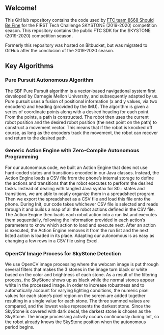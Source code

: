 ## Welcome!

This GitHub repository contains the code used by [FTC team 8668 Should Be Fine](https://www.error404robotics.com) for the FIRST Tech Challenge SKYSTONE (2019-2020) competition season. This repository contains the public FTC SDK for the SKYSTONE (2019-2020) competition season.

Formerly this repository was hosted on Bitbucket, but was migrated to GitHub after the conclusion of the 2019-2020 season.

## Key Algorithms
### Pure Pursuit Autonomous Algorithm
The SBF Pure Pursuit algorithm is a vector-based navigational system first developed by Carnegie Mellon University, and subsequently adapted by us. Pure pursuit uses a fusion of positional information (x and y values, via two encoders) and heading (provided by the IMU). The algorithm is given a series of coordinate points along with a desired heading for each point. From the points, a path is constructed. The robot then uses the current robot position and the desired robot position (the next point on the path) to construct a movement vector. This means that if the robot is knocked off course, as long as the encoders track the movement, the robot can recover and return to the desired path.

### Generic Action Engine with Zero-Compile Autonomous Programming
For our autonomous code, we built an Action Engine that does not use hard-coded states and transitions encoded in our Java classes.  Instead, the Action Engine loads a CSV file from the phone’s internal storage to define the actions and transitions that the robot executes to perform the desired tasks.  Instead of dealing with tangled Java syntax for 80+ states and transitions, we are able to neatly organize them in a spreadsheet program.  Then we export the spreadsheet as a CSV file and load this file onto the phone.
During Init, our code takes whichever CSV file is selected and reads through it and builds a map of all the robot actions defined in the CSV file.  The Action Engine then loads each robot action into a run list and executes them sequentially, following the information provided in each action’s parameters to know which action to load and execute next. After an action is executed, the Action Engine removes it from the run list and the next listed action is loaded in its place.  Adapting our autonomous is as easy as changing a few rows in a CSV file using Excel.

### OpenCV Image Process for SkyStone Detection
We use OpenCV image processing where the webcam image is put through several filters that makes the 3 stones in the image turn black or white based on the color and brightness of each stone. As a result of the filtering process, the SkyStone shows up as black while the normal stones appear white in the processed image.  In order to increase robustness and to automatically account for varying lighting conditions, the numeric pixel values for each stone’s pixel region on the screen are added together resulting in a single value for each stone.  The three summed values are compared, and the lowest value represents the darkest stone.  Since the SkyStone is covered with dark decal, the darkest stone is chosen as the SkyStone.  The image processing activity occurs continuously during Init, so the robot already knows the SkyStone position when the autonomous period begins.
